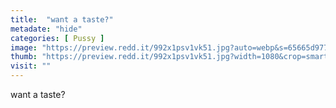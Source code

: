 ```yaml
---
title:  "want a taste?"
metadate: "hide"
categories: [ Pussy ]
image: "https://preview.redd.it/992x1psv1vk51.jpg?auto=webp&s=65665d977d8cee90eeadf922270895212deeeb94"
thumb: "https://preview.redd.it/992x1psv1vk51.jpg?width=1080&crop=smart&auto=webp&s=755d3d2ae4657f093fcf61d9ca4a72d89b382ad1"
visit: ""
---
```

want a taste?
